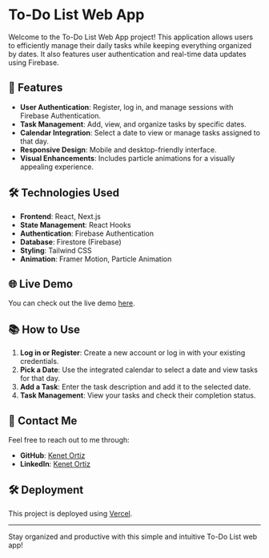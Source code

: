 # To-Do List Web App

Welcome to the To-Do List Web App project! This application allows users to efficiently manage their daily tasks while keeping everything organized by dates. It also features user authentication and real-time data updates using Firebase.

## 🚀 Features

- **User Authentication**: Register, log in, and manage sessions with Firebase Authentication.
- **Task Management**: Add, view, and organize tasks by specific dates.
- **Calendar Integration**: Select a date to view or manage tasks assigned to that day.
- **Responsive Design**: Mobile and desktop-friendly interface.
- **Visual Enhancements**: Includes particle animations for a visually appealing experience.

## 🛠️ Technologies Used

- **Frontend**: React, Next.js
- **State Management**: React Hooks
- **Authentication**: Firebase Authentication
- **Database**: Firestore (Firebase)
- **Styling**: Tailwind CSS
- **Animation**: Framer Motion, Particle Animation

## 🌐 Live Demo

You can check out the live demo [here](https://to-do-list-webpage-one.vercel.app/).

## 📚 How to Use

1. **Log in or Register**: Create a new account or log in with your existing credentials.
2. **Pick a Date**: Use the integrated calendar to select a date and view tasks for that day.
3. **Add a Task**: Enter the task description and add it to the selected date.
4. **Task Management**: View your tasks and check their completion status.

## 📧 Contact Me

Feel free to reach out to me through:

- **GitHub**: [Kenet Ortiz](https://github.com/KOrtizLedezma)
- **LinkedIn**: [Kenet Ortiz](https://www.linkedin.com/in/kenet-ortiz-ledezma-67a4a421b/)

## 🛠️ Deployment

This project is deployed using [Vercel](https://vercel.com/).

---

Stay organized and productive with this simple and intuitive To-Do List web app!
